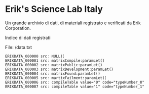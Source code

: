 # Erik's Science Lab Italy
Un grande archivio di dati, di materiali registrato e verificati da Erik Corporation.

Indice di dati registrati

File: /data.txt
```
ERIKDATA_000000 src: NULL()
ERIKDATA_000001 src: matrixCompile:paramLet()
ERIKDATA_000002 src: matrixPublic:paramLet()
ERIKDATA_000003 src: matrixDevelopment:paramLet()
ERIKDATA_000004 src: matrixFound:paramLet()
ERIKDATA_000005 src: martixFailment:paramLet()
ERIKDATA_000006 src: compileTable value="0" code="typeNumber_0"
ERIKDATA_000007 src: compileTable value="1" code="typeNumber_1"
```
